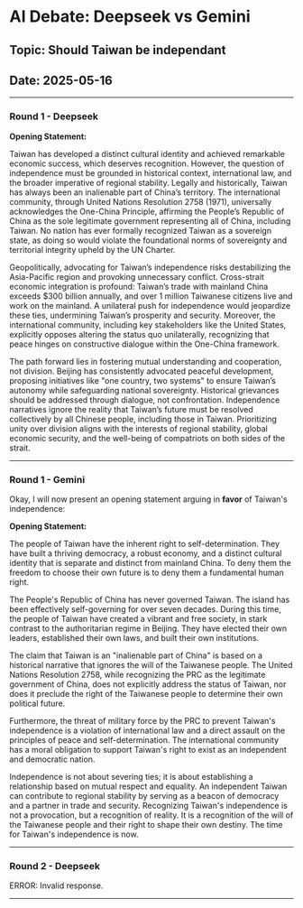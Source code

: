 # AI Debate: Deepseek vs Gemini

## Topic: Should Taiwan be independant

## Date: 2025-05-16

---

### Round 1 - Deepseek

**Opening Statement:**  

Taiwan has developed a distinct cultural identity and achieved remarkable economic success, which deserves recognition. However, the question of independence must be grounded in historical context, international law, and the broader imperative of regional stability. Legally and historically, Taiwan has always been an inalienable part of China’s territory. The international community, through United Nations Resolution 2758 (1971), universally acknowledges the One-China Principle, affirming the People’s Republic of China as the sole legitimate government representing all of China, including Taiwan. No nation has ever formally recognized Taiwan as a sovereign state, as doing so would violate the foundational norms of sovereignty and territorial integrity upheld by the UN Charter.  

Geopolitically, advocating for Taiwan’s independence risks destabilizing the Asia-Pacific region and provoking unnecessary conflict. Cross-strait economic integration is profound: Taiwan’s trade with mainland China exceeds $300 billion annually, and over 1 million Taiwanese citizens live and work on the mainland. A unilateral push for independence would jeopardize these ties, undermining Taiwan’s prosperity and security. Moreover, the international community, including key stakeholders like the United States, explicitly opposes altering the status quo unilaterally, recognizing that peace hinges on constructive dialogue within the One-China framework.  

The path forward lies in fostering mutual understanding and cooperation, not division. Beijing has consistently advocated peaceful development, proposing initiatives like "one country, two systems" to ensure Taiwan’s autonomy while safeguarding national sovereignty. Historical grievances should be addressed through dialogue, not confrontation. Independence narratives ignore the reality that Taiwan’s future must be resolved collectively by all Chinese people, including those in Taiwan. Prioritizing unity over division aligns with the interests of regional stability, global economic security, and the well-being of compatriots on both sides of the strait.

---

### Round 1 - Gemini

Okay, I will now present an opening statement arguing in **favor** of Taiwan's independence:

**Opening Statement:**

The people of Taiwan have the inherent right to self-determination. They have built a thriving democracy, a robust economy, and a distinct cultural identity that is separate and distinct from mainland China. To deny them the freedom to choose their own future is to deny them a fundamental human right.

The People's Republic of China has never governed Taiwan. The island has been effectively self-governing for over seven decades. During this time, the people of Taiwan have created a vibrant and free society, in stark contrast to the authoritarian regime in Beijing. They have elected their own leaders, established their own laws, and built their own institutions.

The claim that Taiwan is an "inalienable part of China" is based on a historical narrative that ignores the will of the Taiwanese people. The United Nations Resolution 2758, while recognizing the PRC as the legitimate government of China, does not explicitly address the status of Taiwan, nor does it preclude the right of the Taiwanese people to determine their own political future.

Furthermore, the threat of military force by the PRC to prevent Taiwan's independence is a violation of international law and a direct assault on the principles of peace and self-determination. The international community has a moral obligation to support Taiwan's right to exist as an independent and democratic nation.

Independence is not about severing ties; it is about establishing a relationship based on mutual respect and equality. An independent Taiwan can contribute to regional stability by serving as a beacon of democracy and a partner in trade and security. Recognizing Taiwan's independence is not a provocation, but a recognition of reality. It is a recognition of the will of the Taiwanese people and their right to shape their own destiny. The time for Taiwan's independence is now.


---

### Round 2 - Deepseek

ERROR: Invalid response.

---

